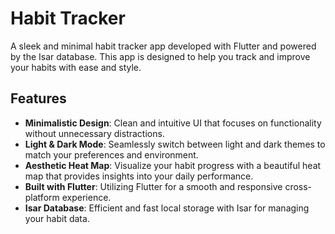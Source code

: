 # Habit Tracker

A sleek and minimal habit tracker app developed with Flutter and powered by the Isar database. This app is designed to help you track and improve your habits with ease and style. 

## Features

- **Minimalistic Design**: Clean and intuitive UI that focuses on functionality without unnecessary distractions.
- **Light & Dark Mode**: Seamlessly switch between light and dark themes to match your preferences and environment.
- **Aesthetic Heat Map**: Visualize your habit progress with a beautiful heat map that provides insights into your daily performance.
- **Built with Flutter**: Utilizing Flutter for a smooth and responsive cross-platform experience.
- **Isar Database**: Efficient and fast local storage with Isar for managing your habit data.
